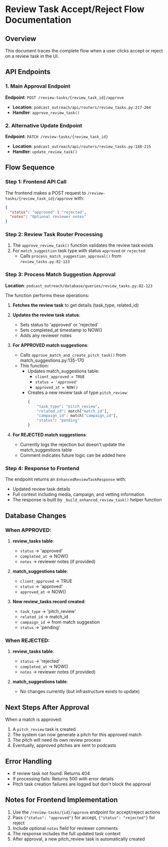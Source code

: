 # Review Task Accept/Reject Flow Documentation

## Overview
This document traces the complete flow when a user clicks accept or reject on a review task in the UI.

## API Endpoints

### 1. Main Approval Endpoint
**Endpoint**: `POST /review-tasks/{review_task_id}/approve`
- **Location**: `podcast_outreach/api/routers/review_tasks.py:217-264`
- **Handler**: `approve_review_task()`

### 2. Alternative Update Endpoint  
**Endpoint**: `PATCH /review-tasks/{review_task_id}`
- **Location**: `podcast_outreach/api/routers/review_tasks.py:148-215`
- **Handler**: `update_review_task()`

## Flow Sequence

### Step 1: Frontend API Call
The frontend makes a POST request to `/review-tasks/{review_task_id}/approve` with:
```json
{
  "status": "approved" | "rejected",
  "notes": "Optional reviewer notes"
}
```

### Step 2: Review Task Router Processing
1. The `approve_review_task()` function validates the review task exists
2. For `match_suggestion` task type with status `approved` or `rejected`:
   - Calls `process_match_suggestion_approval()` from `review_tasks.py:82-123`

### Step 3: Process Match Suggestion Approval
**Location**: `podcast_outreach/database/queries/review_tasks.py:82-123`

The function performs these operations:

1. **Fetches the review task** to get details (task_type, related_id)
2. **Updates the review task status**:
   - Sets status to 'approved' or 'rejected'
   - Sets completed_at timestamp to NOW()
   - Adds any reviewer notes

3. **For APPROVED match suggestions**:
   - Calls `approve_match_and_create_pitch_task()` from match_suggestions.py:135-170
   - This function:
     - Updates match_suggestions table:
       - `client_approved = TRUE`
       - `status = 'approved'`
       - `approved_at = NOW()`
     - Creates a new review task of type `pitch_review`:
       ```python
       {
           "task_type": "pitch_review",
           "related_id": match["match_id"],
           "campaign_id": match["campaign_id"],
           "status": "pending"
       }
       ```

4. **For REJECTED match suggestions**:
   - Currently logs the rejection but doesn't update the match_suggestions table
   - Comment indicates future logic can be added here

### Step 4: Response to Frontend
The endpoint returns an `EnhancedReviewTaskResponse` with:
- Updated review task details
- Full context including media, campaign, and vetting information
- The response is built by `_build_enhanced_review_task()` helper function

## Database Changes

### When APPROVED:
1. **review_tasks table**:
   - `status` → 'approved'
   - `completed_at` → NOW()
   - `notes` → reviewer notes (if provided)

2. **match_suggestions table**:
   - `client_approved` → TRUE
   - `status` → 'approved'
   - `approved_at` → NOW()

3. **New review_tasks record created**:
   - `task_type` → 'pitch_review'
   - `related_id` → match_id
   - `campaign_id` → from match suggestion
   - `status` → 'pending'

### When REJECTED:
1. **review_tasks table**:
   - `status` → 'rejected'
   - `completed_at` → NOW()
   - `notes` → reviewer notes (if provided)

2. **match_suggestions table**:
   - No changes currently (but infrastructure exists to update)

## Next Steps After Approval

When a match is approved:
1. A `pitch_review` task is created
2. The system can now generate a pitch for this approved match
3. The pitch will need its own review process
4. Eventually, approved pitches are sent to podcasts

## Error Handling

- If review task not found: Returns 404
- If processing fails: Returns 500 with error details
- Pitch task creation failures are logged but don't block the approval

## Notes for Frontend Implementation

1. Use the `/review-tasks/{id}/approve` endpoint for accept/reject actions
2. Pass `{"status": "approved"}` for accept, `{"status": "rejected"}` for reject
3. Include optional `notes` field for reviewer comments
4. The response includes the full updated task context
5. After approval, a new pitch_review task is automatically created